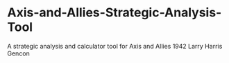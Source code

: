 # Axis-and-Allies-Strategic-Analysis-Tool
A strategic analysis and calculator tool for Axis and Allies 1942 Larry Harris Gencon
